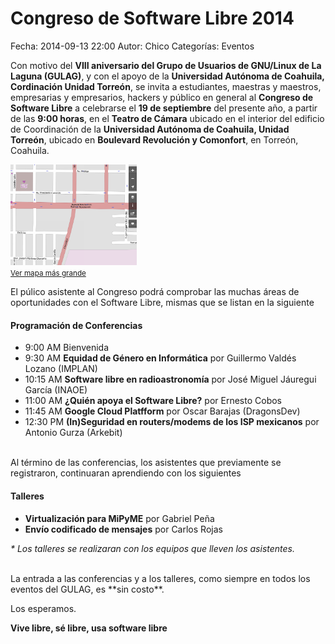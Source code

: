 Congreso de Software Libre 2014
==================================

Fecha: 2014-09-13 22:00
Autor: Chico
Categorías: Eventos

Con motivo del **VIII aniversario del Grupo de Usuarios de GNU/Linux de La Laguna (GULAG)**, y con el apoyo de la **Universidad Autónoma de Coahuila, Cordinación Unidad Torreón**, se invita a estudiantes, maestras y maestros, empresarias y empresarios, hackers y público en general al **Congreso de Software Libre** a celebrarse el **19 de septiembre** del presente año, a partir de las **9:00 horas**, en el **Teatro de Cámara** ubicado en el interior del edificio de Coordinación de la **Universidad Autónoma de Coahuila, Unidad Torreón**, ubicado en **Boulevard Revolución y Comonfort**, en Torreón, Coahuila.

<!-- break -->

<a href="http://www.openstreetmap.org/#map=16/25.5352/-103.4467">
<img class="img-responsive" style="width:40%;height:auto;margin-right:12px;" src="2014-09-13-congreso-2014/Mapa.png" alt="reunión septiembre 2014" width="425" height="350">
</a>
<br/><small><a href="http://www.openstreetmap.org/#map=16/25.5352/-103.4467">Ver mapa más grande</a></small>

El púlico asistente al Congreso podrá comprobar las muchas áreas de oportunidades con el Software Libre, mismas que se listan en la siguiente

#### Programación de Conferencias

+ 9:00 AM Bienvenida
+ 9:30 AM **Equidad de Género en Informática** por Guillermo Valdés Lozano (IMPLAN)
+ 10:15 AM **Software libre en radioastronomía** por José Miguel Jáuregui García (INAOE)
+ 11:00 AM **¿Quién apoya el Software Libre?** por Ernesto Cobos
+ 11:45 AM **Google Cloud Platfform** por Oscar Barajas (DragonsDev)
+ 12:30 PM **(In)Seguridad en routers/modems de los ISP mexicanos** por Antonio Gurza (Arkebit)

<br/>
Al término de las conferencias, los asistentes que previamente se registraron, continuaran aprendiendo con los siguientes

#### Talleres

+ **Virtualización para MiPyME** por Gabriel Peña
+ **Envío codificado de mensajes** por Carlos Rojas

_* Los talleres se realizaran con los equipos que lleven los asistentes._

<br/>
La entrada a las conferencias y a los talleres, como siempre en todos los eventos del GULAG, es **sin costo**.

Los esperamos.

**Vive libre, sé libre, usa software libre**


